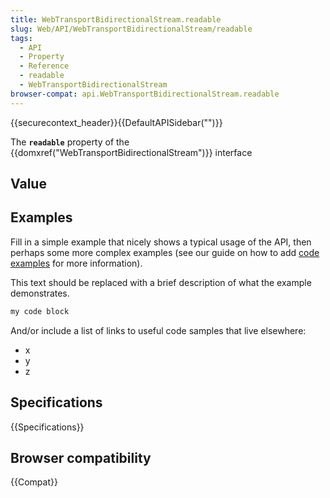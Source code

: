 ```yaml
---
title: WebTransportBidirectionalStream.readable
slug: Web/API/WebTransportBidirectionalStream/readable
tags:
  - API
  - Property
  - Reference
  - readable
  - WebTransportBidirectionalStream
browser-compat: api.WebTransportBidirectionalStream.readable
---
```

{{securecontext_header}}{{DefaultAPISidebar("")}}

The **`readable`** property of the {{domxref("WebTransportBidirectionalStream")}} interface 

## Value



## Examples

Fill in a simple example that nicely shows a typical usage of the API, then perhaps some more complex examples (see our guide on how to add [code examples](/en-US/docs/MDN/Contribute/Structures/Code_examples) for more information).

This text should be replaced with a brief description of what the example demonstrates.

```js
my code block
```

And/or include a list of links to useful code samples that live elsewhere:

*   x
*   y
*   z

## Specifications

{{Specifications}}

## Browser compatibility

{{Compat}}


